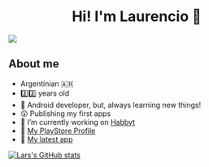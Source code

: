 <div align="center">
<h1 align="center">Hi! I'm Laurencio 👋</h1>
</div>
<img src="https://i.imgur.com/yKqndtD.png">

## About me

- Argentinian 🇦🇷
- 2️⃣2️⃣ years old 
- 📲 Android developer, but, always learning new things!
- 😲 Publishing my first apps 
- 🔭 I’m currently working on [Habbyt](https://github.com/larsorbegozo/habbyt)
- 👤 [My PlayStore Profile](https://play.google.com/store/apps/dev?id=8786792802447345348)
- 📲 [My latest app](https://play.google.com/store/apps/details?id=com.larsorbegozo.qlock)

[![Lars's GitHub stats](https://github-readme-stats.vercel.app/api?username=larsorbegozo&theme=dark)](https://github.com/larsorbegozo/)
